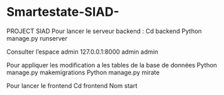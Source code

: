 # Smartestate-SIAD-
PROJECT SIAD
Pour lancer le serveur backend :
Cd backend
Python manage.py runserver

Consulter l’espace admin 
127.0.0.1:8000 admin admin


Pour appliquer les modification a les tables de la base de données
Python manage.py makemigrations
Python manage.py mirate




Pour lancer le frontend 
Cd frontend 
Nom start 
